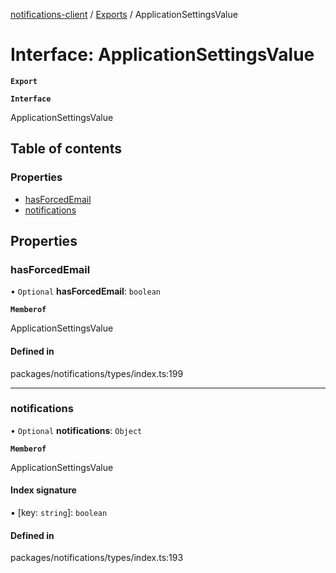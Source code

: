 [notifications-client](../README.md) / [Exports](../modules.md) / ApplicationSettingsValue

# Interface: ApplicationSettingsValue

**`Export`**

**`Interface`**

ApplicationSettingsValue

## Table of contents

### Properties

- [hasForcedEmail](ApplicationSettingsValue.md#hasforcedemail)
- [notifications](ApplicationSettingsValue.md#notifications)

## Properties

### hasForcedEmail

• `Optional` **hasForcedEmail**: `boolean`

**`Memberof`**

ApplicationSettingsValue

#### Defined in

packages/notifications/types/index.ts:199

___

### notifications

• `Optional` **notifications**: `Object`

**`Memberof`**

ApplicationSettingsValue

#### Index signature

▪ [key: `string`]: `boolean`

#### Defined in

packages/notifications/types/index.ts:193
